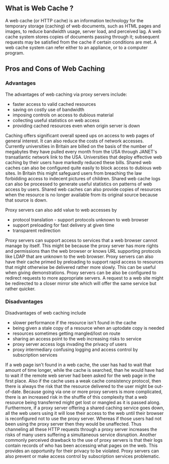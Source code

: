 ## What is Web Cache ?
A web cache (or HTTP cache) is an information technology for the temporary storage (caching) of web documents, such as HTML pages and images, to reduce bandwidth usage, server load, and perceived lag. A web cache system stores copies of documents passing through it; subsequent requests may be satisfied from the cache if certain conditions are met. A web cache system can refer either to an appliance, or to a computer program.

## Pros and Cons of Web Caching

### Advantages

The advantages of web caching via proxy servers include: 

* faster access to valid cached resources
* saving on costly use of bandwidth
* imposing controls on access to dubious material
* collecting useful statistics on web access
* providing cached resources even when origin server is down

Caching offers significant overall speed ups on access to web pages of general interest. It can also reduce the costs of network accesses. Currently universities in Britain are billed on the basis of the number of megabytes they have pulled every month from the USA through JANET's transatlantic network link to the USA. Universities that deploy effective web caching by their users have markedly reduced these bills. Shared web caches can also be configured quite easily to block access to dubious web sites. In Britain this might safeguard users from breaching the law forbidding access to indecent pictures of children. Shared web cache logs can also be processed to generate useful statistics on patterns of web access by users. Shared web caches can also provide copies of resources when the resource is no longer available from its original source because that source is down.

Proxy servers can also add value to web accesses by 

* protocol translation - support protocols unknown to web browser
* support preloading for fast delivery at given time
* transparent redirection

Proxy servers can support access to services that a web browser cannot manage by itself. This might be because the proxy server has more rights and permissions than the web browser or knows URL supporting protocols like LDAP that are unknown to the web browser. Proxy servers can also have their cache primed by preloading to support rapid access to resources that might otherwise be delivered rather more slowly. This can be useful when giving demonstrations. Proxy servers can be also be configured to redirect requests to more appropriate servers. A request to a web site might be redirected to a closer mirror site which will offer the same service but rather quicker.

### Disadvantages

Disadvantages of web caching include 

* slower performance if the resource isn't found in the cache
* being given a stale copy of a resource when an uptodate copy is needed
* resources sometimes getting mangled/lost on route
* sharing an access point to the web increasing risks to service
* proxy server access logs invading the privacy of users
* proxy intermediary confusing logging and access control by subscription services

If a web page isn't found in a web cache, the user has had to wait that amount of time longer, while the cache is searched, than he would have had to wait if the remote web server had been asked for the web page in the first place. Also if the cache uses a weak cache consistency protocol, then there is always the risk that the resource delivered to the user might be out-of-date. Because going via one or more proxy servers is more complicated, there is an increased risk in the shuffle of this complexity that a web resource being transferred might get lost or mangled as it is passed along. Furthermore, if a proxy server offering a shared caching service goes down, all the web users using it will lose their access to the web until their browser is reconfigured not to use the proxy server. Whereas if those users had not been using the proxy server then they would be unaffected. Thus channeling all these HTTP requests through a proxy server increases the risks of many users suffering a simultaneous service disruption. Another commonly perceived drawback to the use of proxy servers is that their logs contain records of who has been accessing what pages on the web. This provides an opportunity for their privacy to be violated. Proxy servers can also prevent or make access control by subscription services problematic.
